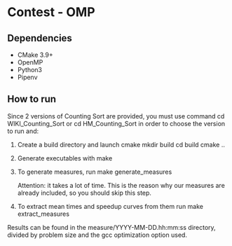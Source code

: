 # Contest - OMP

## Dependencies

* CMake 3.9+
* OpenMP
* Python3
* Pipenv

## How to run

Since 2 versions of Counting Sort are provided, you must use command
cd WIKI_Counting_Sort or cd HM_Counting_Sort in order to choose the version to run and:

1.	Create a build directory and launch cmake
    mkdir build
    cd build
    cmake ..

2.	Generate executables with make

3.	To generate measures, run make generate_measures

    Attention: it takes a lot of time. This is the reason why our measures are already included, so you should skip this step.

4.	To extract mean times and speedup curves from them run make extract_measures

Results can be found in the measure/YYYY-MM-DD.hh:mm:ss directory, divided by problem size and the gcc optimization option used.
